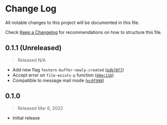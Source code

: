 # Change Log

All notable changes to this project will be documented in this file.

Check [Keep a Changelog](http://keepachangelog.com/) for recommendations on how to structure this file.


## 0.1.1 (Unreleased)
> Released N/A

* Add new flag `fextern-buffer-newly-created` ([`adb78f7`](../../commit/adb78f7f3bfd1c8091cbc6731768b8b34cdb01b6))
* Accept error on `file-exists-p` function ([`40ec11b`](../../commit/40ec11b5ae28fe64d49e3347b7d47794c59a7749))
* Compatible to message mail mode ([`ec0f998`](../../commit/ec0f998c91c0e81acc79f735bfa8638896469b9e))

## 0.1.0
> Released Mar 6, 2022

* Initial release

